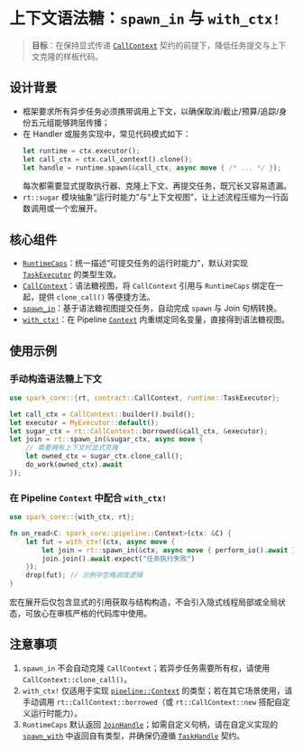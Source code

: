 # 上下文语法糖：`spawn_in` 与 `with_ctx!`

> **目标**：在保持显式传递 [`CallContext`](../crates/spark-core/src/contract.rs) 契约的前提下，降低任务提交与上下文克隆的样板代码。

## 设计背景

- 框架要求所有异步任务必须携带调用上下文，以确保取消/截止/预算/追踪/身份五元组能够跨层传播；
- 在 Handler 或服务实现中，常见代码模式如下：
  ```rust
  let runtime = ctx.executor();
  let call_ctx = ctx.call_context().clone();
  let handle = runtime.spawn(&call_ctx, async move { /* ... */ });
  ```
  每次都需要显式提取执行器、克隆上下文、再提交任务，既冗长又容易遗漏。
- `rt::sugar` 模块抽象“运行时能力”与“上下文视图”，让上述流程压缩为一行函数调用或一个宏展开。

## 核心组件

- [`RuntimeCaps`](../crates/spark-core/src/rt/sugar.rs)：统一描述“可提交任务的运行时能力”，默认对实现 [`TaskExecutor`](../crates/spark-core/src/runtime/executor.rs) 的类型生效。
- [`CallContext`](../crates/spark-core/src/rt/sugar.rs)：语法糖视图，将 `CallContext` 引用与 `RuntimeCaps` 绑定在一起，提供 `clone_call()` 等便捷方法。
- [`spawn_in`](../crates/spark-core/src/rt/sugar.rs)：基于语法糖视图提交任务，自动完成 `spawn` 与 Join 句柄转换。
- [`with_ctx!`](../crates/spark-core/src/macros.rs)：在 Pipeline [`Context`](../crates/spark-core/src/pipeline/context.rs) 内重绑定同名变量，直接得到语法糖视图。

## 使用示例

### 手动构造语法糖上下文

```rust
use spark_core::{rt, contract::CallContext, runtime::TaskExecutor};

let call_ctx = CallContext::builder().build();
let executor = MyExecutor::default();
let sugar_ctx = rt::CallContext::borrowed(&call_ctx, &executor);
let join = rt::spawn_in(&sugar_ctx, async move {
    // 需要拥有上下文时显式克隆
    let owned_ctx = sugar_ctx.clone_call();
    do_work(owned_ctx).await
});
```

### 在 Pipeline `Context` 中配合 `with_ctx!`

```rust
use spark_core::{with_ctx, rt};

fn on_read<C: spark_core::pipeline::Context>(ctx: &C) {
    let fut = with_ctx!(ctx, async move {
        let join = rt::spawn_in(&ctx, async move { perform_io().await });
        join.join().await.expect("任务执行失败")
    });
    drop(fut); // 示例中忽略调度逻辑
}
```

宏在展开后仅包含显式的引用获取与结构构造，不会引入隐式线程局部或全局状态，可放心在审核严格的代码库中使用。

## 注意事项

1. `spawn_in` 不会自动克隆 `CallContext`；若异步任务需要所有权，请使用 `CallContext::clone_call()`。
2. `with_ctx!` 仅适用于实现 [`pipeline::Context`](../crates/spark-core/src/pipeline/context.rs) 的类型；若在其它场景使用，请手动调用 `rt::CallContext::borrowed`（或 `rt::CallContext::new` 搭配自定义运行时能力）。
3. `RuntimeCaps` 默认返回 [`JoinHandle`](../crates/spark-core/src/runtime/task.rs)；如需自定义句柄，请在自定义实现的 [`spawn_with`](../crates/spark-core/src/rt/sugar.rs) 中返回自有类型，并确保仍遵循 [`TaskHandle`](../crates/spark-core/src/runtime/task.rs) 契约。
